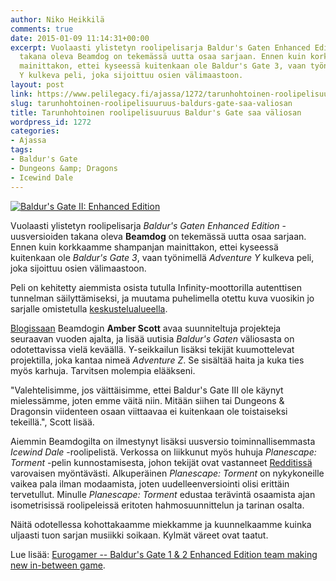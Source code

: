 ```yaml
---
author: Niko Heikkilä
comments: true
date: 2015-01-09 11:14:31+00:00
excerpt: Vuolaasti ylistetyn roolipelisarja Baldur's Gaten Enhanced Edition -uusversioiden
  takana oleva Beamdog on tekemässä uutta osaa sarjaan. Ennen kuin korkkaamme shampanjan
  mainittakon, ettei kyseessä kuitenkaan ole Baldur's Gate 3, vaan työnimellä Adventure
  Y kulkeva peli, joka sijoittuu osien välimaastoon.
layout: post
link: https://www.pelilegacy.fi/ajassa/1272/tarunhohtoinen-roolipelisuuruus-baldurs-gate-saa-valiosan
slug: tarunhohtoinen-roolipelisuuruus-baldurs-gate-saa-valiosan
title: Tarunhohtoinen roolipelisuuruus Baldur's Gate saa väliosan
wordpress_id: 1272
categories:
- Ajassa
tags:
- Baldur's Gate
- Dungeons &amp; Dragons
- Icewind Dale
---
```


[![Baldur's Gate II: Enhanced Edition](/uploads/2015/01/baldurs_gate_2_ee-1050x591.jpg)](/uploads/2015/01/baldurs_gate_2_ee.jpg)

Vuolaasti ylistetyn roolipelisarja _Baldur's Gaten Enhanced Edition_ -uusversioiden takana oleva **Beamdog** on tekemässä uutta osaa sarjaan. Ennen kuin korkkaamme shampanjan mainittakon, ettei kyseessä kuitenkaan ole _Baldur's Gate 3_, vaan työnimellä _Adventure Y_ kulkeva peli, joka sijoittuu osien välimaastoon.

Peli on kehitetty aiemmista osista tutulla Infinity-moottorilla autenttisen tunnelman säilyttämiseksi, ja muutama puhelimella otettu kuva vuosikin jo sarjalle omistetulla [keskustelualueella](http://forum.baldursgate.com/discussion/comment/565436/#Comment_565436).

[Blogissaan](http://www.beamdog.com/beamblog) Beamdogin **Amber Scott** avaa suunniteltuja projekteja seuraavan vuoden ajalta, ja lisää uutisia _Baldur's Gaten_ väliosasta on odotettavissa vielä keväällä. Y-seikkailun lisäksi tekijät kuumottelevat projektilla, joka kantaa nimeä _Adventure Z_. Se sisältää haita ja kuka ties myös karhuja. Tarvitsen molempia elääkseni.

"Valehtelisimme, jos väittäisimme, ettei Baldur's Gate III ole käynyt mielessämme, joten emme väitä niin. Mitään siihen tai Dungeons & Dragonsin viidenteen osaan viittaavaa ei kuitenkaan ole toistaiseksi tekeillä.", Scott lisää.

Aiemmin Beamdogilta on ilmestynyt lisäksi uusversio toiminnallisemmasta _Icewind Dale_ -roolipelistä. Verkossa on liikkunut myös huhuja _Planescape: Torment_ -pelin kunnostamisesta, johon tekijät ovat vastanneet [Redditissä](https://www.reddit.com/r/IAmA/comments/2msl96/we_are_beamdog_developers_of_baldurs_gate_i_ii/cm77d9q) varovaisen myöntävästi. Alkuperäinen _Planescape: Torment_ on nykykoneille vaikea pala ilman modaamista, joten uudelleenversiointi olisi erittäin tervetullut. Minulle _Planescape: Torment_ edustaa terävintä osaamista ajan isometrisissä roolipeleissä eritoten hahmosuunnittelun ja tarinan osalta.

Näitä odotellessa kohottakaamme miekkamme ja kuunnelkaamme kuinka uljaasti tuon sarjan musiikki soikaan. Kylmät väreet ovat taatut.







Lue lisää: [Eurogamer -- Baldur's Gate 1 & 2 Enhanced Edition team making new in-between game](http://www.eurogamer.net/articles/2015-01-09-baldurs-gate-1-and-2-enhanced-edition-team-making-new-in-between-game).
